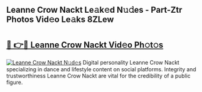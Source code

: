 ## Leanne Crow Nackt Le𝚊k𝚎d N𝚞𝚍es - Part-Ztr Photos Vid𝚎o Le𝚊ks 8ZLew

# <h2><a href="http://fb8p45.evod.top/?m=Leanne+Crow+Nackt">🔗 👉🔴 Leanne Crow Nackt Vid𝚎o Ph𝚘t𝚘s</a></h2>

[![Leanne Crow Nackt N𝚞d𝚎s](https://i.imgur.com/8V9OHl7.gif)](http://fb8p45.evod.top/?m=Leanne+Crow+Nackt)
Digital personality Leanne Crow Nackt specializing in dance and lifestyle content on social platforms. Integrity and trustworthiness Leanne Crow Nackt are vital for the credibility of a public figure. 
